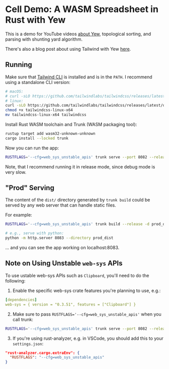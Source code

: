 # Cell Demo: A WASM Spreadsheet in Rust with Yew

This is a demo for YouTube videos [about Yew](https://youtu.be/1WHJqz0CHBw), topological sorting, and parsing with shunting yard algorithm.

There's also a blog post about using Tailwind with Yew [here](https://lakret.net/blog/2023-03-10-tailwind-with-yew).

## Running

Make sure that [Tailwind CLI](https://tailwindcss.com/docs/installation) is installed and is in the `PATH`.
I recommend using a standalone CLI version:

```sh
# macOS:
# curl -sLO https://github.com/tailwindlabs/tailwindcss/releases/latest/download/tailwindcss-macos-arm64
# linux:
curl -sLO https://github.com/tailwindlabs/tailwindcss/releases/latest/download/tailwindcss-linux-x64
chmod +x tailwindcss-linux-x64
mv tailwindcss-linux-x64 tailwindcss
```

Install Rust WASM toolchain and Trunk (WASM packaging tool):

```sh
rustup target add wasm32-unknown-unknown
cargo install --locked trunk
```

Now you can run the app:

```sh
RUSTFLAGS='--cfg=web_sys_unstable_apis' trunk serve --port 8082 --release
```

Note, that I recommend running it in release mode, since debug mode is very slow.

## "Prod" Serving

The content of the `dist/` directory generated by `trunk build`
could be served by any web server that can handle static files.

For example:

```sh
RUSTFLAGS='--cfg=web_sys_unstable_apis' trunk build --release -d prod_dist

# e.g., serve with python:
python -m http.server 8083 --directory prod_dist
```

... and you can see the app working on localhost:8083.

## Note on Using Unstable `web-sys` APIs

To use ustable web-sys APIs such as `Clipboard`, you'll need to do the following:

1. Enable the specific web-sys crate features you're planning to use, e.g.:

```yaml
[dependencies]
web-sys = { version = "0.3.51", features = ["Clipboard"] }
```

2. Make sure to pass `RUSTFLAGS='--cfg=web_sys_unstable_apis'` when you call trunk:

```sh
RUSTFLAGS='--cfg=web_sys_unstable_apis' trunk serve --port 8082 --release
```

3. If you're using rust-analyzer, e.g. in VSCode, you should add this to your `settings.json`:

```json
"rust-analyzer.cargo.extraEnv": {
  "RUSTFLAGS": "--cfg=web_sys_unstable_apis"
}
```

